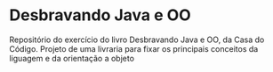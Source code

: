 # Desbravando Java e OO
Repositório do exercício do livro Desbravando Java e OO, da Casa do Código.
Projeto de uma livraria para fixar os principais conceitos da liguagem e da orientação a objeto
